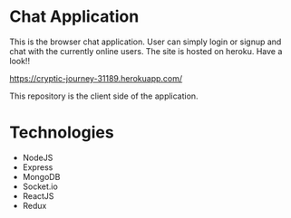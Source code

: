 # Chat Application

This is the browser chat application. User can simply login or signup and chat with the currently online users.
The site is hosted on heroku. Have a look!!

https://cryptic-journey-31189.herokuapp.com/

This repository is the client side of the application.

# Technologies

- NodeJS
- Express
- MongoDB
- Socket.io
- ReactJS
- Redux
